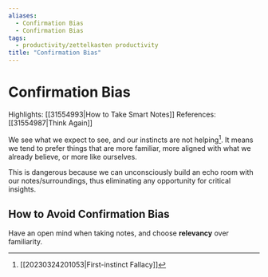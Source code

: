 ```yaml
---
aliases:
  - Confirmation Bias
  - Confirmation Bias
tags:
  - productivity/zettelkasten productivity
title: "Confirmation Bias"
---
```


# Confirmation Bias

Highlights: [[31554993|How to Take Smart Notes]]
References: [[31554987|Think Again]]

We see what we expect to see, and our instincts are not helping[^1]. It means we tend to prefer things that are more familiar, more aligned with what we already believe, or more like ourselves.

This is dangerous because we can unconsciously build an echo room with our notes/surroundings, thus eliminating any opportunity for critical insights.

## How to Avoid Confirmation Bias

Have an open mind when taking notes, and choose **relevancy** over familiarity.

[^1]: [[20230324201053|First-instinct Fallacy]]